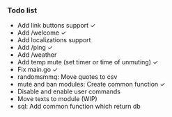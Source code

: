 ### Todo list
* Add link buttons support ✓
* Add /welcome ✓
* Add localizations support
* Add /ping ✓
* Add /weather
* Add temp mute (set timer or time of unmuting) ✓
* Fix main.go ✓
* randomsmmq: Move quotes to csv
* mute and ban modules: Create common function ✓
* Disable and enable user commands
* Move texts to module (WIP)
* sql: Add common function which return db